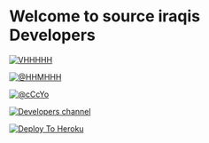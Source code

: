 # Welcome to source iraqis Developers

[![VHHHHH](https://hswny-bb.ml/vhh.jpg)](https://t.me/vhhhhh)

[![@HHMHHH](https://hswny-bb.ml/hm.jpg)](https://t.me/HHMHHH)  

[![@cCcYo](https://hswny-bb.ml/cc.jpg)](https://t.me/cCcYo) 

[![Developers channel](https://hswny-bb.ml/cq.jpg)](https://T.me/cqccqq)

[![Deploy To Heroku](https://www.herokucdn.com/deploy/button.svg)](https://heroku.com/deploy) 

